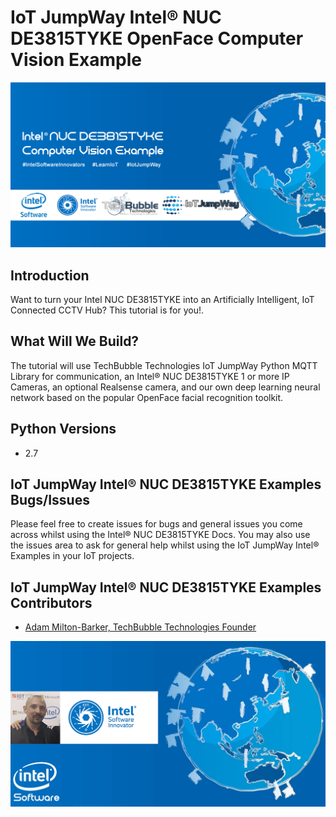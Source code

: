 # IoT JumpWay Intel® NUC DE3815TYKE OpenFace Computer Vision Example

![oT JumpWay Intel® NUC DE3815TYKE OpenFace Computer Vision Example](../../../../../images/NUC-DE3815TYKE/Computer-Vision/OpenFace/Intel-NUC-DE3815TYKE-CV.png)

## Introduction

Want to turn your Intel NUC DE3815TYKE into an Artificially Intelligent, IoT Connected CCTV Hub? This tutorial is for you!.

## What Will We Build?

The tutorial will use TechBubble Technologies IoT JumpWay Python MQTT Library for communication, an Intel® NUC DE3815TYKE 1 or more IP Cameras, an optional Realsense camera, and our own deep learning neural network based on the popular OpenFace facial recognition toolkit.

## Python Versions

- 2.7

## IoT JumpWay Intel® NUC DE3815TYKE Examples Bugs/Issues

Please feel free to create issues for bugs and general issues you come across whilst using the Intel® NUC DE3815TYKE Docs. You may also use the issues area to ask for general help whilst using the IoT JumpWay Intel® Examples in your IoT projects.

## IoT JumpWay Intel® NUC DE3815TYKE Examples Contributors

- [Adam Milton-Barker, TechBubble Technologies Founder](https://github.com/AdamMiltonBarker "Adam Milton-Barker, TechBubble Technologies Founder")

![Adam Milton-Barker,  Intel Software Innovator](../../../../../images/main/Intel-Software-Innovator.jpg)